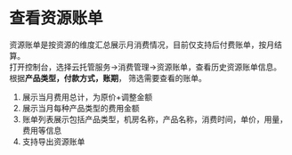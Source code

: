 # 查看资源账单
资源账单是按资源的维度汇总展示月消费情况，目前仅支持后付费账单，按月结算。</br>
打开控制台，选择云托管服务->消费管理->资源账单，查看历史资源账单信息。</br>
根据**产品类型，付款方式，账期**， 筛选需要查看的账单。
1. 展示当月费用总计，为原价+调整金额
2. 展示当月每种产品类型的费用金额
3. 账单列表展示包括产品类型，机房名称，产品名称，消费时间，单价，用量，费用等信息
4. 支持导出资源账单
